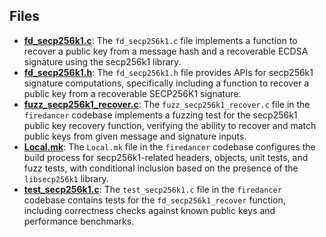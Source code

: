 
## Files
- **[fd_secp256k1.c](secp256k1/fd_secp256k1.c.driver.md)**: The `fd_secp256k1.c` file implements a function to recover a public key from a message hash and a recoverable ECDSA signature using the secp256k1 library.
- **[fd_secp256k1.h](secp256k1/fd_secp256k1.h.driver.md)**: The `fd_secp256k1.h` file provides APIs for secp256k1 signature computations, specifically including a function to recover a public key from a recoverable SECP256K1 signature.
- **[fuzz_secp256k1_recover.c](secp256k1/fuzz_secp256k1_recover.c.driver.md)**: The `fuzz_secp256k1_recover.c` file in the `firedancer` codebase implements a fuzzing test for the secp256k1 public key recovery function, verifying the ability to recover and match public keys from given message and signature inputs.
- **[Local.mk](secp256k1/Local.mk.driver.md)**: The `Local.mk` file in the `firedancer` codebase configures the build process for secp256k1-related headers, objects, unit tests, and fuzz tests, with conditional inclusion based on the presence of the `libsecp256k1` library.
- **[test_secp256k1.c](secp256k1/test_secp256k1.c.driver.md)**: The `test_secp256k1.c` file in the `firedancer` codebase contains tests for the `fd_secp256k1_recover` function, including correctness checks against known public keys and performance benchmarks.
